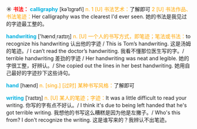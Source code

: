 ☀ <font color="red">**书法：**</font>
<font color="sky blue">**calligraphy**</font> [kəˈlɪgrəfi]
<font color="orange">n. 1 [U] 书法艺术：</font>了解即可 <font color="orange">2 [U] 书法作品、书法笔迹：</font>Her calligraphy was the clearest I'd ever seen. 她的书法是我见过的字迹最工整的。

<font color="sky blue">**handwriting**</font> ['hænd͵raɪtɪŋ] 
<font color="orange">n. [U] 一个人的书写方式，即笔迹；笔法或书法：</font>to recognize his handwriting 认出他的字迹 / This is Tom’s handwriting. 这是汤姆的笔迹。/ I can’t read the doctor’s handwriting. 我看不懂那位医生写的字。/ terrible handwriting 差劲的字迹 / Her handwriting was neat and legible. 她的字很工整，好辨认。/ She copied out the lines in her best handwriting. 她用自己最好的字迹抄下这些诗句。

<font color="sky blue">**hand**</font> [hænd] 
<font color="orange">n. [sing.] [过时] 某种书写风格：</font>了解即可
           
<font color="sky blue">**writing**</font> [ˈraɪtɪŋ]
<font color="orange">n. [U] 某人的笔迹；字迹：</font>It was a little difficult to read your writing. 你写的字有点不好认。/ I think it's due to being left handed that he's got terrible writing. 我想他的书写这么糟糕是因为他是左撇子。/ Who's this from? I don't recognize the writing. 这是谁写来的？我辨认不出笔迹。
 
